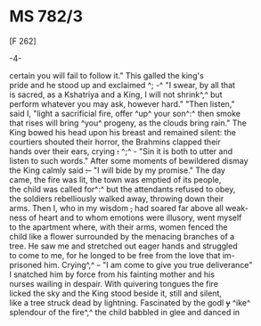 # MS 782/3

[F 262]

-4-

certain you will fail to follow it." This galled the king's \
pride and he stood up and exclaimed ^; -^ "I swear, by all that \
is sacred, as a Kshatriya and a King, I will not shrink^,^ but \
perform whatever you may ask, however hard." "Then listen," \
said I, "light a sacrificial fire, offer ^up^ your son^:^ then smoke \
that rises will bring ^you^ progeny, as the clouds bring rain." The \
King bowed his head upon his breast and remained silent: the \
courtiers shouted their horror, the Brahmins clapped their \
hands over their ears, crying ~~:~~ ^;^ - "Sin it is both to utter and \
listen to such words." After some moments of bewildered dismay \
the King calmly said ~~:-~~ "I will bide by my promise." The day \
came, the fire was lit, the town was emptied of its people, \
the child was called for^:^ but the attendants refused to obey, \
the soldiers rebelliously walked away, throwing down their \
arms. Then I, who in my wisdom ~~,~~ had soared far above all weak- \
ness of heart and to whom emotions were illusory, went myself \
to the apartment where, with their arms, women fenced the \
child like a flower surrounded by the menacing branches of a \
tree. He saw me and stretched out eager hands and struggled \
to come to me, for he longed to be free from the love that im- \
prisoned him. Crying^,^ ~~-~~ "I am come to give you true deliverance" \
I snatched him by force from his fainting mother and his \
nurses wailing in despair. With quivering tongues the fire \
licked the sky and the King stood beside it, still and silent, \
like a tree struck dead by lightning. Fascinated by the godl ~~y~~ ^ike^ \
splendour of the fire^,^ the child babbled in glee and danced in
